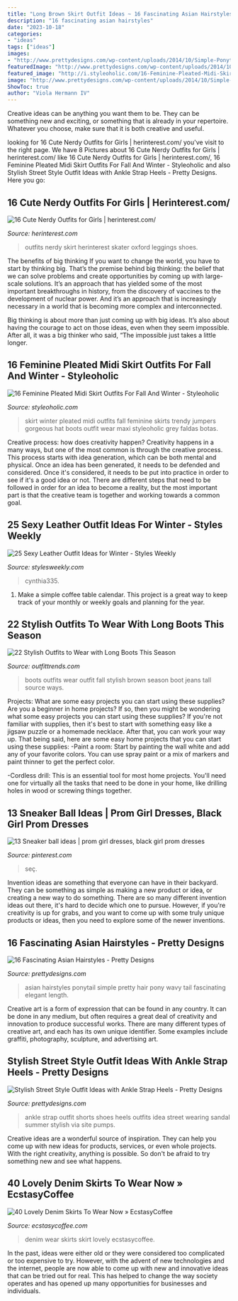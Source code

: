 ```yaml
---
title: "Long Brown Skirt Outfit Ideas ~ 16 Fascinating Asian Hairstyles"
description: "16 fascinating asian hairstyles"
date: "2023-10-18"
categories:
- "ideas"
tags: ["ideas"]
images:
- "http://www.prettydesigns.com/wp-content/uploads/2014/10/Simple-Ponytail-for-Asian-Hairstyles.jpg"
featuredImage: "http://www.prettydesigns.com/wp-content/uploads/2014/10/Simple-Ponytail-for-Asian-Hairstyles.jpg"
featured_image: "http://i.styleoholic.com/16-Feminine-Pleated-Midi-Skirt-Outfits-For-Fall-And-Winter-15.jpg"
image: "http://www.prettydesigns.com/wp-content/uploads/2014/10/Simple-Ponytail-for-Asian-Hairstyles.jpg"
ShowToc: true
author: "Viola Hermann IV"
---
```



Creative ideas can be anything you want them to be. They can be something new and exciting, or something that is already in your repertoire. Whatever you choose, make sure that it is both creative and useful.

	

		
looking for 16 Cute Nerdy Outfits for Girls | herinterest.com/ you've visit to the right page. We have 8 Pictures about 16 Cute Nerdy Outfits for Girls | herinterest.com/ like 16 Cute Nerdy Outfits for Girls | herinterest.com/, 16 Feminine Pleated Midi Skirt Outfits For Fall And Winter - Styleoholic and also Stylish Street Style Outfit Ideas with Ankle Strap Heels - Pretty Designs. Here you go:
		
    
## 16 Cute Nerdy Outfits For Girls | Herinterest.com/

<img loading=lazy src="https://www.herinterest.com/wp-content/uploads/2017/11/nerdy-outfits-girls-05.jpg" onerror="this.onerror=null;this.src='https://tse2.mm.bing.net/th?id=OIP.bl9RRD_yqgviFcx9g2l8KgHaMJ&amp;pid=15.1';" alt="16 Cute Nerdy Outfits for Girls | herinterest.com/">

_Source: herinterest.com_

>outfits nerdy skirt herinterest skater oxford leggings shoes. 

	

The benefits of big thinking
If you want to change the world, you have to start by thinking big. That’s the premise behind big thinking: the belief that we can solve problems and create opportunities by coming up with large-scale solutions.
It’s an approach that has yielded some of the most important breakthroughs in history, from the discovery of vaccines to the development of nuclear power. And it’s an approach that is increasingly necessary in a world that is becoming more complex and interconnected.

Big thinking is about more than just coming up with big ideas. It’s also about having the courage to act on those ideas, even when they seem impossible. After all, it was a big thinker who said, “The impossible just takes a little longer.

    
## 16 Feminine Pleated Midi Skirt Outfits For Fall And Winter - Styleoholic

<img loading=lazy src="http://i.styleoholic.com/16-Feminine-Pleated-Midi-Skirt-Outfits-For-Fall-And-Winter-15.jpg" onerror="this.onerror=null;this.src='https://tse1.mm.bing.net/th?id=OIP.FZwkwn8W5mPTVyeCPiu-JwAAAA&amp;pid=15.1';" alt="16 Feminine Pleated Midi Skirt Outfits For Fall And Winter - Styleoholic">

_Source: styleoholic.com_

>skirt winter pleated midi outfits fall feminine skirts trendy jumpers gorgeous hat boots outfit wear maxi styleoholic grey faldas botas. 

	

Creative process: how does creativity happen?
Creativity happens in a many ways, but one of the most common is through the creative process. This process starts with idea generation, which can be both mental and physical. Once an idea has been generated, it needs to be defended and considered. Once it's considered, it needs to be put into practice in order to see if it's a good idea or not. There are different steps that need to be followed in order for an idea to become a reality, but the most important part is that the creative team is together and working towards a common goal.

    
## 25 Sexy Leather Outfit Ideas For Winter - Styles Weekly

<img loading=lazy src="https://stylesweekly.com/wp-content/uploads/2015/12/21-sexy-leather-looks-for-winter11.jpg" onerror="this.onerror=null;this.src='https://tse2.mm.bing.net/th?id=OIP.iNtlBTJJUjruwxKQqkPObQHaMo&amp;pid=15.1';" alt="25 Sexy Leather Outfit Ideas for Winter - Styles Weekly">

_Source: stylesweekly.com_

>cynthia335. 

	

1. Make a simple coffee table calendar. This project is a great way to keep track of your monthly or weekly goals and planning for the year.

    
## 22 Stylish Outfits To Wear With Long Boots This Season

<img loading=lazy src="http://www.outfittrends.com/wp-content/uploads/2015/01/DSC_2897.jpg" onerror="this.onerror=null;this.src='https://tse4.mm.bing.net/th?id=OIP.oIjOd17QT4FQm-CbUp8DCgHaLI&amp;pid=15.1';" alt="22 Stylish Outfits to Wear with Long Boots This Season">

_Source: outfittrends.com_

>boots outfits wear outfit fall stylish brown season boot jeans tall source ways. 

	

Projects: What are some easy projects you can start using these supplies?
Are you a beginner in home projects? If so, then you might be wondering what some easy projects you can start using these supplies? If you're not familiar with supplies, then it's best to start with something easy like a jigsaw puzzle or a homemade necklace. After that, you can work your way up. That being said, here are some easy home projects that you can start using these supplies: 
-Paint a room: Start by painting the wall white and add any of your favorite colors. You can use spray paint or a mix of markers and paint thinner to get the perfect color. 

-Cordless drill: This is an essential tool for most home projects. You'll need one for virtually all the tasks that need to be done in your home, like drilling holes in wood or screwing things together.

    
## 13 Sneaker Ball Ideas | Prom Girl Dresses, Black Girl Prom Dresses

<img loading=lazy src="https://i.pinimg.com/474x/69/3d/e9/693de9f2f7fcd15006d45b4cd258af3a.jpg" onerror="this.onerror=null;this.src='https://tse2.mm.bing.net/th?id=OIP.KR3LV1SuS7nLu5kqK5OFIQAAAA&amp;pid=15.1';" alt="13 Sneaker ball ideas | prom girl dresses, black girl prom dresses">

_Source: pinterest.com_

>seç. 

	

Invention ideas are something that everyone can have in their backyard. They can be something as simple as making a new product or idea, or creating a new way to do something. There are so many different invention ideas out there, it's hard to decide which one to pursue. However, if you're creativity is up for grabs, and you want to come up with some truly unique products or ideas, then you need to explore some of the newer inventions.

    
## 16 Fascinating Asian Hairstyles - Pretty Designs

<img loading=lazy src="http://www.prettydesigns.com/wp-content/uploads/2014/10/Simple-Ponytail-for-Asian-Hairstyles.jpg" onerror="this.onerror=null;this.src='https://tse3.mm.bing.net/th?id=OIP.oVL_C46EmI06T1vy4z0yJwHaJ5&amp;pid=15.1';" alt="16 Fascinating Asian Hairstyles - Pretty Designs">

_Source: prettydesigns.com_

>asian hairstyles ponytail simple pretty hair pony wavy tail fascinating elegant length. 

	

Creative art is a form of expression that can be found in any country. It can be done in any medium, but often requires a great deal of creativity and innovation to produce successful works. There are many different types of creative art, and each has its own unique identifier. Some examples include graffiti, photography, sculpture, and advertising art.

    
## Stylish Street Style Outfit Ideas With Ankle Strap Heels - Pretty Designs

<img loading=lazy src="https://www.prettydesigns.com/wp-content/uploads/2014/06/Black-Outfit-Idea-with-Shorts-and-Ankle-Strap-Shoes.jpg" onerror="this.onerror=null;this.src='https://tse4.mm.bing.net/th?id=OIP.p3mvYuc0tUC1ZQXSJHOBygHaK2&amp;pid=15.1';" alt="Stylish Street Style Outfit Ideas with Ankle Strap Heels - Pretty Designs">

_Source: prettydesigns.com_

>ankle strap outfit shorts shoes heels outfits idea street wearing sandal summer stylish via site pumps. 

	

Creative ideas are a wonderful source of inspiration. They can help you come up with new ideas for products, services, or even whole projects. With the right creativity, anything is possible. So don't be afraid to try something new and see what happens.

    
## 40 Lovely Denim Skirts To Wear Now » EcstasyCoffee

<img loading=lazy src="https://i1.wp.com/www.ecstasycoffee.com/wp-content/uploads/2016/10/denim-skirt-25.jpg" onerror="this.onerror=null;this.src='https://tse1.mm.bing.net/th?id=OIP.CHslcNdCrEIZ7qYw930GTgHaLH&amp;pid=15.1';" alt="40 Lovely Denim Skirts To Wear Now » EcstasyCoffee">

_Source: ecstasycoffee.com_

>denim wear skirts skirt lovely ecstasycoffee. 

	

In the past, ideas were either old or they were considered too complicated or too expensive to try. However, with the advent of new technologies and the internet, people are now able to come up with new and innovative ideas that can be tried out for real. This has helped to change the way society operates and has opened up many opportunities for businesses and individuals.

